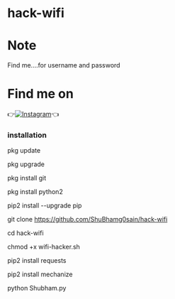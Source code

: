 # hack-wifi

# Note
Find me....for username and password

# Find me on 

👉[![Instagram](https://img.shields.io/badge/INSTAGRAM-FOLLOW-red?style=for-the-badge&logo=instagram)](https://www.instagram.com/shubham_g0sain/)👈
### installation



pkg update 

 pkg upgrade 

pkg install git 

pkg install python2 

pip2 install --upgrade pip

git clone https://github.com/ShuBhamg0sain/hack-wifi

cd hack-wifi

chmod +x wifi-hacker.sh

pip2 install requests 

pip2 install mechanize

python Shubham.py







